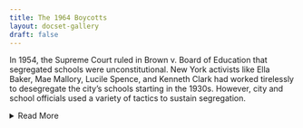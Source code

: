 ```yaml
---
title: The 1964 Boycotts
layout: docset-gallery
draft: false
---
```


In 1954, the Supreme Court ruled in Brown v. Board of Education that segregated schools were unconstitutional. New York activists like Ella Baker, Mae Mallory, Lucile Spence, and Kenneth Clark had worked tirelessly to desegregate the city’s schools starting in the 1930s. However, city and school officials used a variety of tactics to sustain segregation.

<details>
  <summary>Read More</summary>

In 1959, Milton Galamison was the pastor at Siloam Presbyterian Church in Brooklyn. Galamison founded the Parents Workshop for Equality, which announced it would “work for the integration of the schools of New York; for full and equal opportunity for learning for all the children of our city; to end all school discrimination against Negro and Puerto Rican children; and to preserve, improve, and expand our free and democratic public school system.”[^1]

Galamison and the Parents Workshop were major forces in making the 1964 school boycott happen. Galamison asked Bayard Rustin to organize the demonstration and he played a key role in drawing media attention to segregation in New York’s schools. However, the Parents’ Workshop depended on many other workers, many of them women and young people, in offices spread throughout neighborhoods in Brooklyn. In particular, the leadership of women like Thelma Johnson and Ellen Lurie sustained the organization.. These leaders went door to door to recruit parents, planned meetings, and painted signs. On the day of the boycott, they answered phones, deployed guards and volunteers, and made sure that the demonstration was massive but peaceful. Their leadership and connection with parents in the community created the networks that made the boycott possible.

[^1]: Parents’ Workshop for Equality in New York City Schools, “Constitution of the Parents’ Workshop for Equality in N.Y.C. schools,” November 1960, Galamison Papers, State Historical Society of Wisconsin, quoted in Lisa Yvette Waller, “The Pressures of the People: Milton A. Galamison, the Parents Workshop, and Resistance to School Integration in New York City, 1960-1963” in ed. Manning Marrable and Elizabeth Kai Hinton, *The New Black History: Revisiting the Second Reconstruction* (Palgrave MacMillan, 2011), p. 37.
